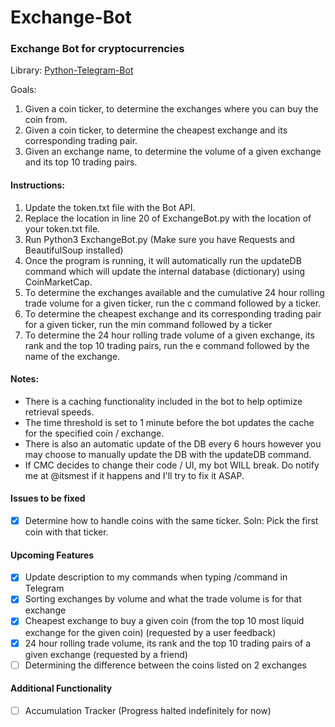 # Exchange-Bot
### Exchange Bot for cryptocurrencies

Library: [Python-Telegram-Bot](https://github.com/python-telegram-bot/python-telegram-bot)

Goals: 
1. Given a coin ticker, to determine the exchanges where you can buy the coin from.
2. Given a coin ticker, to determine the cheapest exchange and its corresponding trading pair.
3. Given an exchange name, to determine the volume of a given exchange and its top 10 trading pairs.

#### Instructions:

1. Update the token.txt file with the Bot API.
2. Replace the location in line 20 of ExchangeBot.py with the location of your token.txt file.
3. Run Python3 ExchangeBot.py (Make sure you have Requests and BeautifulSoup installed)
4. Once the program is running, it will automatically run the updateDB command which will update the internal database (dictionary) using CoinMarketCap. 
5. To determine the exchanges available and the cumulative 24 hour rolling trade volume for a given ticker, run the c command followed by a ticker.
6. To determine the cheapest exchange and its corresponding trading pair for a given ticker, run the min command followed by a ticker
6. To determine the 24 hour rolling trade volume of a given exchange, its rank and the top 10 trading pairs, run the e command followed by the name of the exchange.

#### Notes:
- There is a caching functionality included in the bot to help optimize retrieval speeds. 
- The time threshold is set to 1 minute before the bot updates the cache for the specified coin / exchange.
- There is also an automatic update of the DB every 6 hours however you may choose to manually update the DB with the updateDB command.
- If CMC decides to change their code / UI, my bot WILL break. Do notify me at @itsmest if it happens and I'll try to fix it ASAP. 

#### Issues to be fixed
- [X] Determine how to handle coins with the same ticker. Soln: Pick the first coin with that ticker.

#### Upcoming Features
- [X] Update description to my commands when typing /command in Telegram
- [X] Sorting exchanges by volume and what the trade volume is for that exchange
- [X] Cheapest exchange to buy a given coin (from the top 10 most liquid exchange for the given coin) (requested by a user feedback)
- [X] 24 hour rolling trade volume, its rank and the top 10 trading pairs of a given exchange (requested by a friend)
- [ ] Determining the difference between the coins listed on 2 exchanges

#### Additional Functionality 
- [ ] Accumulation Tracker (Progress halted indefinitely for now)
